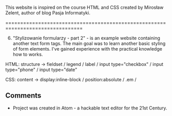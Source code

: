 This website is inspired on the course HTML and CSS created by Mirosław Zelent, author of blog Pasja Informatyki.

================================================================================

6. "Stylizowanie formularzy - part 2" - is an example website containing another text form tags. The main goal was to learn another basic styling of form elements. I've gained experience with the practical knowledge how to works.

HTML: structure -> fieldset / legend / label / input type="checkbox" / input type="phone" / input type="date"

CSS: content -> display:inline-block / position:absolute / .em / 

Comments 
---------------------------
- Project was created in Atom - a hackable text editor for the 21st Century.
